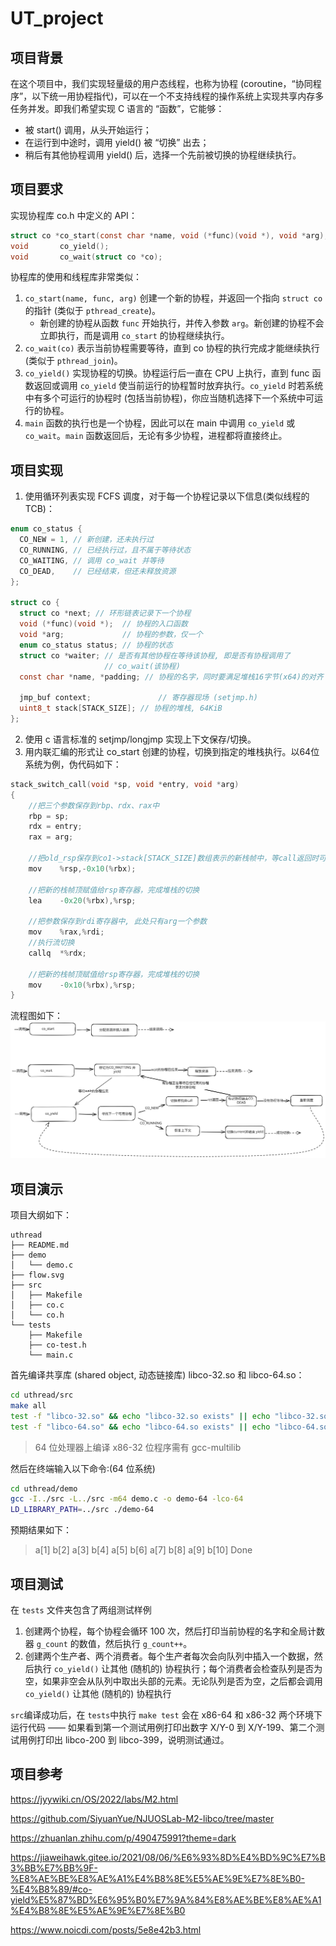 # UT_project

## 项目背景
在这个项目中，我们实现轻量级的用户态线程，也称为协程 (coroutine，“协同程序”，以下统一用协程指代)，可以在一个不支持线程的操作系统上实现共享内存多任务并发。即我们希望实现 C 语言的 “函数”，它能够：

* 被 start() 调用，从头开始运行；
* 在运行到中途时，调用 yield() 被 “切换” 出去；
* 稍后有其他协程调用 yield() 后，选择一个先前被切换的协程继续执行。



## 项目要求
实现协程库 co.h 中定义的 API：

```c
struct co *co_start(const char *name, void (*func)(void *), void *arg);
void       co_yield();
void       co_wait(struct co *co);
```

协程库的使用和线程库非常类似：

1. `co_start(name, func, arg)` 创建一个新的协程，并返回一个指向 `struct co` 的指针 (类似于 `pthread_create`)。
   - 新创建的协程从函数 `func` 开始执行，并传入参数 `arg`。新创建的协程不会立即执行，而是调用 `co_start` 的协程继续执行。
2. `co_wait(co)` 表示当前协程需要等待，直到 co 协程的执行完成才能继续执行 (类似于 `pthread_join`)。
3. `co_yield()` 实现协程的切换。协程运行后一直在 CPU 上执行，直到 func 函数返回或调用 `co_yield` 使当前运行的协程暂时放弃执行。`co_yield` 时若系统中有多个可运行的协程时 (包括当前协程)，你应当随机选择下一个系统中可运行的协程。
4. `main` 函数的执行也是一个协程，因此可以在 main 中调用 `co_yield` 或 `co_wait`。`main` 函数返回后，无论有多少协程，进程都将直接终止。

## 项目实现


1. 使用循环列表实现 FCFS 调度，对于每一个协程记录以下信息(类似线程的 TCB)：

```c
enum co_status {
  CO_NEW = 1, // 新创建，还未执行过
  CO_RUNNING, // 已经执行过，且不属于等待状态
  CO_WAITING, // 调用 co_wait 并等待
  CO_DEAD,    // 已经结束，但还未释放资源
};

struct co {
  struct co *next; // 环形链表记录下一个协程
  void (*func)(void *);  // 协程的入口函数
  void *arg;             // 协程的参数，仅一个
  enum co_status status; // 协程的状态
  struct co *waiter; // 是否有其他协程在等待该协程, 即是否有协程调用了
                     // co_wait(该协程)
  const char *name, *padding; // 协程的名字，同时要满足堆栈16字节(x64)的对齐

  jmp_buf context;               // 寄存器现场 (setjmp.h)
  uint8_t stack[STACK_SIZE]; // 协程的堆栈, 64KiB
};
```
2. 使用 c 语言标准的 setjmp/longjmp 实现上下文保存/切换。
3. 用内联汇编的形式让 co_start 创建的协程，切换到指定的堆栈执行。以64位系统为例，伪代码如下：
```c
stack_switch_call(void *sp, void *entry, void *arg)
{
    //把三个参数保存到rbp、rdx、rax中
    rbp = sp;
    rdx = entry;
    rax = arg;

    //把old_rsp保存到co1->stack[STACK_SIZE]数组表示的新栈帧中，等call返回时可以进行恢复（栈由高地址向低地址生长）
    mov    %rsp,-0x10(%rbx);
    
    //把新的栈帧顶赋值给rsp寄存器，完成堆栈的切换
    lea    -0x20(%rbx),%rsp;
    
    //把参数保存到rdi寄存器中, 此处只有arg一个参数
    mov    %rax,%rdi;
    //执行流切换
    callq  *%rdx;
    
    //把新的栈帧顶赋值给rsp寄存器，完成堆栈的切换
    mov    -0x10(%rbx),%rsp;
}
```
流程图如下：
![flow](./flow.svg)

## 项目演示
项目大纲如下：
```
uthread
├── README.md
├── demo
│   └── demo.c
├── flow.svg
├── src
│   ├── Makefile
│   ├── co.c
│   └── co.h
└── tests
    ├── Makefile
    ├── co-test.h
    └── main.c
```

首先编译共享库 (shared object, 动态链接库) libco-32.so 和 libco-64.so：

```bash
cd uthread/src
make all
test -f "libco-32.so" && echo "libco-32.so exists" || echo "libco-32.so does not exist"
test -f "libco-64.so" && echo "libco-64.so exists" || echo "libco-64.so does not exist"
```
> 64 位处理器上编译 x86-32 位程序需有 gcc-multilib

然后在终端输入以下命令:(64 位系统)

```bash
cd uthread/demo
gcc -I../src -L../src -m64 demo.c -o demo-64 -lco-64
LD_LIBRARY_PATH=../src ./demo-64
```

预期结果如下：
> a[1] b[2] a[3] b[4] a[5] b[6] a[7] b[8] a[9] b[10] Done

## 项目测试

在 `tests` 文件夹包含了两组测试样例
1. 创建两个协程，每个协程会循环 100 次，然后打印当前协程的名字和全局计数器 `g_count` 的数值，然后执行 `g_count++`。
2. 创建两个生产者、两个消费者。每个生产者每次会向队列中插入一个数据，然后执行 `co_yield()` 让其他 (随机的) 协程执行；每个消费者会检查队列是否为空，如果非空会从队列中取出头部的元素。无论队列是否为空，之后都会调用 `co_yield()` 让其他 (随机的) 协程执行

`src`编译成功后，在 `tests`中执行 `make test` 会在 x86-64 和 x86-32 两个环境下运行代码 —— 如果看到第一个测试用例打印出数字 X/Y-0 到 X/Y-199、第二个测试用例打印出 libco-200 到 libco-399，说明测试通过。

## 项目参考

https://jyywiki.cn/OS/2022/labs/M2.html

https://github.com/SiyuanYue/NJUOSLab-M2-libco/tree/master

https://zhuanlan.zhihu.com/p/490475991?theme=dark

https://jiaweihawk.gitee.io/2021/08/06/%E6%93%8D%E4%BD%9C%E7%B3%BB%E7%BB%9F-%E8%AE%BE%E8%AE%A1%E4%B8%8E%E5%AE%9E%E7%8E%B0-%E4%B8%89/#co-yield%E5%87%BD%E6%95%B0%E7%9A%84%E8%AE%BE%E8%AE%A1%E4%B8%8E%E5%AE%9E%E7%8E%B0

https://www.noicdi.com/posts/5e8e42b3.html